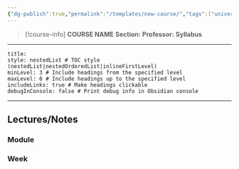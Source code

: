 ```yaml
---
{"dg-publish":true,"permalink":"/templates/new-course/","tags":["university"],"created":"2024-06-22T19:07:40.000-04:00","updated":"2024-10-12T01:46:24.140-04:00"}
---
```



> [!course-info] **COURSE NAME** 
> **Section:**
> **Professor:**
> **Syllabus**

---

```table-of-contents
title:
style: nestedList # TOC style (nestedList|nestedOrderedList|inlineFirstLevel)
minLevel: 3 # Include headings from the specified level
maxLevel: 6 # Include headings up to the specified level
includeLinks: true # Make headings clickable
debugInConsole: false # Print debug info in Obsidian console
```

---

## Lectures/Notes

### Module



### Week


